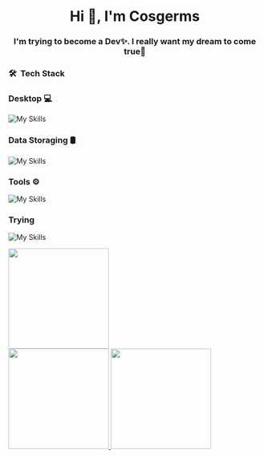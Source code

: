 <h1 align="center">Hi 👋, I'm Cosgerms</h1>
<h3 align="center">I'm trying to become a Dev✨. I really want my dream to come true🍪</h3>

<h3> 🛠 &nbsp;Tech Stack</h3>
<h3> Desktop 💻 </h3>  

  ![My Skills](https://skillicons.dev/icons?i=py,java,nodejs)
<h3> Data Storaging 🛢 </h3>  

  ![My Skills](https://skillicons.dev/icons?i=postgresql)
<h3> Tools ⚙️ </h3>  

  ![My Skills](https://skillicons.dev/icons?i=git,github,rs)
<h3> Trying </h3>  

  ![My Skills](https://skillicons.dev/icons?i=cpp)
<br/>

<a href="https://github.com/Cofatyoi">
  <img height="200px" src="http://github-profile-summary-cards.vercel.app/api/cards/profile-details?username=Cofatyoi&theme=default" />
  <br>
  <img height="200px" src="http://github-profile-summary-cards.vercel.app/api/cards/stats?username=Cofatyoi&theme=default" />
  <img height="200px" src="http://github-profile-summary-cards.vercel.app/api/cards/repos-per-language?username=Cofatyoi&theme=default" />
</a>

<br/>
